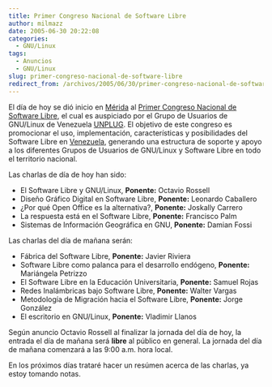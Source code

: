 ```yaml
---
title: Primer Congreso Nacional de Software Libre
author: milmazz
date: 2005-06-30 20:22:08
categories:
  - GNU/Linux
tags:
  - Anuncios
  - GNU/Linux
slug: primer-congreso-nacional-de-software-libre
redirect_from: /archivos/2005/06/30/primer-congreso-nacional-de-software-libre/
---
```


El día de hoy se dió inicio en
[Mérida](http://es.wikipedia.org/wiki/M%C3%A9rida_%28estado%29) al [Primer
Congreso Nacional de Software Libre](http://cnsl.org.ve/), el cual es auspiciado
por el Grupo de Usuarios de GNU/Linux de Venezuela
[UNPLUG](http://www.unplug.org.ve/). El objetivo de este congreso es promocionar
el uso, implementación, características y posibilidades del Software Libre en
[Venezuela](http://es.wikipedia.org/wiki/Venezuela), generando una estructura de
soporte y apoyo a los diferentes Grupos de Usuarios de GNU/Linux y Software
Libre en todo el territorio nacional.

Las charlas de día de hoy han sido:

* El Software Libre y GNU/Linux, **Ponente:** Octavio Rossell
* Diseño Gráfico Digital en Software Libre, **Ponente:** Leonardo Caballero
* ¿Por qué Open Office es la alternativa?, **Ponente:** Joskally Carrero
* La respuesta está en el Software Libre, **Ponente:** Francisco Palm
* Sistemas de Información Geográfica en GNU, **Ponente:** Damian Fossi

Las charlas del día de mañana serán:

* Fábrica del Software Libre, **Ponente:** Javier Riviera
* Software Libre como palanca para el desarrollo endógeno, **Ponente:** Mariángela Petrizzo
* El Software Libre en la Educación Universitaria, **Ponente:** Samuel Rojas
* Redes Inalámbricas bajo Software Libre, **Ponente:** Walter Vargas
* Metodología de Migración hacia el Software Libre, **Ponente:** Jorge González
* El escritorio en GNU/Linux, **Ponente:** Vladimir Llanos

Según anuncio Octavio Rossell al finalizar la jornada del día de hoy, la entrada
el día de mañana será **libre** al público en general. La jornada del día de
mañana comenzará a las 9:00 a.m. hora local.

En los próximos días trataré hacer un resúmen acerca de las charlas, ya estoy
tomando notas.
